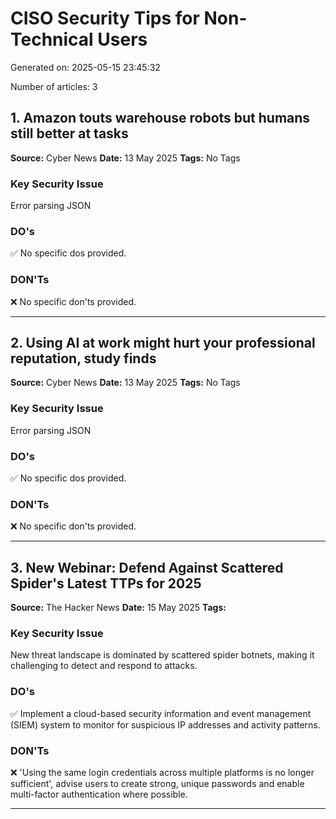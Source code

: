 # CISO Security Tips for Non-Technical Users

Generated on: 2025-05-15 23:45:32

Number of articles: 3

## 1. Amazon touts warehouse robots but humans still better at tasks

**Source:** Cyber News
**Date:** 13 May 2025
**Tags:** No Tags

### Key Security Issue

Error parsing JSON

### DO's

✅ No specific dos provided.

### DON'Ts

❌ No specific don'ts provided.

---

## 2. Using AI at work might hurt your professional reputation, study finds

**Source:** Cyber News
**Date:** 13 May 2025
**Tags:** No Tags

### Key Security Issue

Error parsing JSON

### DO's

✅ No specific dos provided.

### DON'Ts

❌ No specific don'ts provided.

---

## 3. New Webinar: Defend Against Scattered Spider's Latest TTPs for 2025

**Source:** The Hacker News
**Date:** 15 May 2025
**Tags:** 

### Key Security Issue

New threat landscape is dominated by scattered spider botnets, making it challenging to detect and respond to attacks.

### DO's

✅ Implement a cloud-based security information and event management (SIEM) system to monitor for suspicious IP addresses and activity patterns.

### DON'Ts

❌ 'Using the same login credentials across multiple platforms is no longer sufficient', advise users to create strong, unique passwords and enable multi-factor authentication where possible.

---

